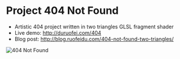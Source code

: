 # Project 404 Not Found
* Artistic 404 project written in two triangles GLSL fragment shader
* Live demo: http://duruofei.com/404
* Blog post: http://blog.ruofeidu.com/404-not-found-two-triangles/

![404 Not Found](http://art.duruofei.com/wp-content/uploads/2016/09/404-680x300.jpg)
